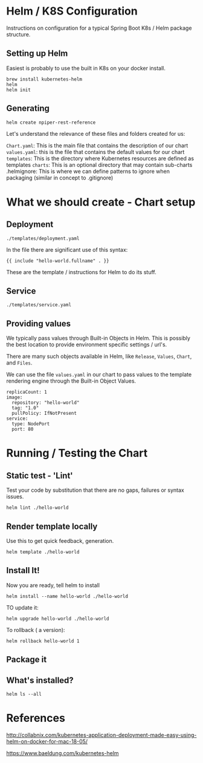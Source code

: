 # Helm / K8S Configuration

Instructions on configuration for a typical Spring Boot K8s / Helm package structure.

## Setting up Helm

Easiest is probably to use the built in K8s on your docker install.

```
brew install kubernetes-helm
helm
helm init
```

## Generating

```
helm create npiper-rest-reference
```


Let's understand the relevance of these files and folders created for us:

`Chart.yaml`: This is the main file that contains the description of our chart
`values.yaml`: this is the file that contains the default values for our chart
`templates`: This is the directory where Kubernetes resources are defined as templates
`charts`: This is an optional directory that may contain sub-charts
.helmignore: This is where we can define patterns to ignore when packaging (similar in concept to .gitignore)

# What we should create - Chart setup

## Deployment

`./templates/deployment.yaml`

In the file there are significant use of this syntax:

 `{{ include "hello-world.fullname" . }}`

These are the template / instructions for Helm to do its stuff.

## Service

`./templates/service.yaml`

## Providing values

We typically pass values through Built-in Objects in Helm. This is possibly the best location to provide environment specific settings / url's.

There are many such objects available in Helm, like `Release`, `Values`, `Chart`, and `Files`.

We can use the file `values.yaml` in our chart to pass values to the template rendering engine through the Built-in Object Values.

```
replicaCount: 1
image:
  repository: "hello-world"
  tag: "1.0"
  pullPolicy: IfNotPresent
service:
  type: NodePort
  port: 80
```

# Running / Testing the Chart

## Static test - 'Lint'

Test your code by substitution that there are no gaps, failures or syntax issues.

```
helm lint ./hello-world
```

## Render template locally

Use this to get quick feedback, generation.

```
helm template ./hello-world
```


## Install It!

Now you are ready, tell helm to install

```
helm install --name hello-world ./hello-world
```

TO update it:
```
helm upgrade hello-world ./hello-world
```

To rollback ( a version):
```
helm rollback hello-world 1
```

## Package it

## What's installed?

```
helm ls --all
```



# References

http://collabnix.com/kubernetes-application-deployment-made-easy-using-helm-on-docker-for-mac-18-05/

https://www.baeldung.com/kubernetes-helm
